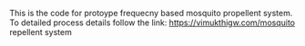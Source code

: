 This is the code for protoype frequecny based mosquito propellent system.
To detailed process details follow the link:
https://vimukthigw.com/mosquito repellent system
